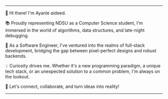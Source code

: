 
---

🌟 Hi there! I'm  Ayanle aideed.

📚 Proudly representing NDSU as a Computer Science student, I'm immersed in the world of algorithms, data structures, and late-night debugging.

🚀 As a Software Engineer, I've ventured into the realms of full-stack development, bridging the gap between pixel-perfect designs and robust backends.

💡 Curiosity drives me. Whether it's a new programming paradigm, a unique tech stack, or an unexpected solution to a common problem, I'm always on the lookout.

🤝 Let's connect, collaborate, and turn ideas into reality!

---

